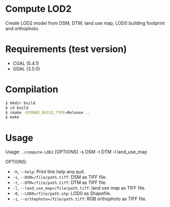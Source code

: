 # Compute LOD2
Create LOD2 model from DSM, DTM, land use map, LOD0 building footprint and orthophoto.

# Requirements (test version)
- CGAL (5.4.1)
- GDAL (3.5.0)

# Compilation
```bash
$ mkdir build
$ cd build
$ cmake -DCMAKE_BUILD_TYPE=Release ..
$ make
```

# Usage
Usage: `./compute-LOD2` [OPTIONS] -s DSM -t DTM -l land_use_map

OPTIONS:
- `-h`, `--help`: Print this help anq quit.
- `-s`, `--DSM=/file/path.tiff`: DSM as TIFF file.
- `-t`, `--DTM=/file/path.tiff`: DTM as TIFF file.
- `-l`, `--land_use_map=/file/path.tiff`: land use map as TIFF file.
- `-0`, `--LOD0=/file/path.shp`: LOD0 as Shapefile.
- `-i`, `--orthophoto=/file/path.tiff`: RGB orthophoto as TIFF file.
